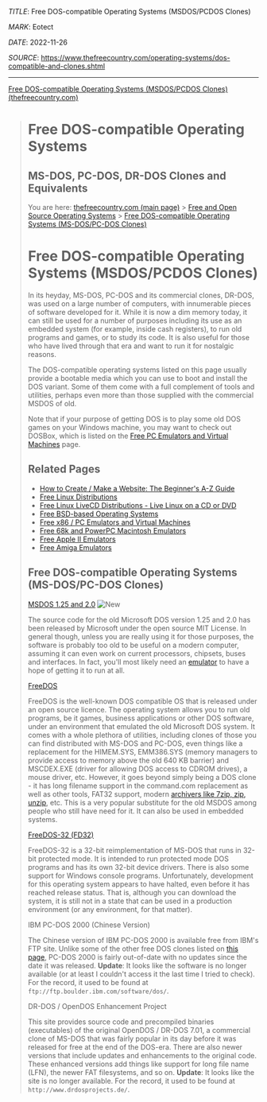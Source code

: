 *TITLE*: Free DOS-compatible Operating Systems (MSDOS/PCDOS Clones) 

*MARK*: Eotect

*DATE*: 2022-11-26

*SOURCE*: https://www.thefreecountry.com/operating-systems/dos-compatible-and-clones.shtml

--------------------------------------------------------

[Free DOS-compatible Operating Systems (MSDOS/PCDOS Clones) (thefreecountry.com)](https://www.thefreecountry.com/operating-systems/dos-compatible-and-clones.shtml)

> # Free DOS-compatible Operating Systems
> 
> ## MS-DOS, PC-DOS, DR-DOS Clones and Equivalents
> 
>   
> 
> You are here: [thefreecountry.com (main page)](https://www.thefreecountry.com/) > [Free and Open Source Operating Systems](https://www.thefreecountry.com/operating-systems/index.shtml) > [Free DOS-compatible Operating Systems (MS-DOS/PC-DOS Clones)](https://www.thefreecountry.com/operating-systems/dos-compatible-and-clones.shtml)
> 
> # Free DOS-compatible Operating Systems (MSDOS/PCDOS Clones)
> 
> In its heyday, MS-DOS, PC-DOS and its commercial clones, DR-DOS, was used on a large number of computers, with innumerable pieces of software developed for it. While it is now a dim memory today, it can still be used for a number of purposes including its use as an embedded system (for example, inside cash registers), to run old programs and games, or to study its code. It is also useful for those who have lived through that era and want to run it for nostalgic reasons.
> 
> The DOS-compatible operating systems listed on this page usually provide a bootable media which you can use to boot and install the DOS variant. Some of them come with a full complement of tools and utilities, perhaps even more than those supplied with the commercial MSDOS of old.
> 
> Note that if your purpose of getting DOS is to play some old DOS games on your Windows machine, you may want to check out DOSBox, which is listed on the [Free PC Emulators and Virtual Machines](https://www.thefreecountry.com/emulators/pc.shtml) page.
> 
> ## Related Pages
> 
> -   [How to Create / Make a Website: The Beginner's A-Z Guide](https://www.thesitewizard.com/gettingstarted/startwebsite.shtml)
> -   [Free Linux Distributions](https://www.thefreecountry.com/operating-systems/linux-distributions.shtml)
> -   [Free Linux LiveCD Distributions - Live Linux on a CD or DVD](https://www.thefreecountry.com/operating-systems/linux-livecd-distributions.shtml)
> -   [Free BSD-based Operating Systems](https://www.thefreecountry.com/operating-systems/bsd-based.shtml)
> -   [Free x86 / PC Emulators and Virtual Machines](https://www.thefreecountry.com/emulators/pc.shtml)
> -   [Free 68k and PowerPC Macintosh Emulators](https://www.thefreecountry.com/emulators/macintosh.shtml)
> -   [Free Apple II Emulators](https://www.thefreecountry.com/emulators/apple-2.shtml)
> -   [Free Amiga Emulators](https://www.thefreecountry.com/emulators/amiga.shtml)
> 
> ## Free DOS-compatible Operating Systems (MS-DOS/PC-DOS Clones)
> 
> [MSDOS 1.25 and 2.0](https://github.com/Microsoft/MS-DOS) ![New](https://www.thefreecountry.com/img/new.gif)
> 
> The source code for the old Microsoft DOS version 1.25 and 2.0 has been released by Microsoft under the open source MIT License. In general though, unless you are really using it for those purposes, the software is probably too old to be useful on a modern computer, assuming it can even work on current processors, chipsets, buses and interfaces. In fact, you'll most likely need an [emulator](https://www.thefreecountry.com/emulators/pc.shtml) to have a hope of getting it to run at all.
> 
> [FreeDOS](http://www.freedos.org/)
> 
> FreeDOS is the well-known DOS compatible OS that is released under an open source licence. The operating system allows you to run old programs, be it games, business applications or other DOS software, under an environment that emulated the old Microsoft DOS system. It comes with a whole plethora of utilities, including clones of those you can find distributed with MS-DOS and PC-DOS, even things like a replacement for the HIMEM.SYS, EMM386.SYS (memory managers to provide access to memory above the old 640 KB barrier) and MSCDEX.EXE (driver for allowing DOS access to CDROM drives), a mouse driver, etc. However, it goes beyond simply being a DOS clone - it has long filename support in the command.com replacement as well as other tools, FAT32 support, modern [archivers like 7zip, zip, unzip](https://www.thefreecountry.com/utilities/archivers.shtml), etc. This is a very popular substitute for the old MSDOS among people who still have need for it. It can also be used in embedded systems.
> 
> [FreeDOS-32 (FD32)](http://freedos-32.sourceforge.net/)
> 
> FreeDOS-32 is a 32-bit reimplementation of MS-DOS that runs in 32-bit protected mode. It is intended to run protected mode DOS programs and has its own 32-bit device drivers. There is also some support for Windows console programs. Unfortunately, development for this operating system appears to have halted, even before it has reached release status. That is, although you can download the system, it is still not in a state that can be used in a production environment (or any environment, for that matter).
> 
> IBM PC-DOS 2000 (Chinese Version)
> 
> The Chinese version of IBM PC-DOS 2000 is available free from IBM's FTP site. Unlike some of the other free DOS clones listed on [this page](https://www.thefreecountry.com/operating-systems/dos-compatible-and-clones.shtml), PC-DOS 2000 is fairly out-of-date with no updates since the date it was released. **Update**: It looks like the software is no longer available (or at least I couldn't access it the last time I tried to check). For the record, it used to be found at `ftp://ftp.boulder.ibm.com/software/dos/`.
> 
> DR-DOS / OpenDOS Enhancement Project
> 
> This site provides source code and precompiled binaries (executables) of the original OpenDOS / DR-DOS 7.01, a commercial clone of MS-DOS that was fairly popular in its day before it was released for free at the end of the DOS-era. There are also newer versions that include updates and enhancements to the original code. These enhanced versions add things like support for long file name (LFN), the newer FAT filesystems, and so on. **Update**: It looks like the site is no longer available. For the record, it used to be found at `http://www.drdosprojects.de/`.